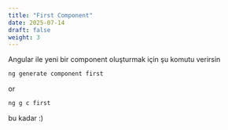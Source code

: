 ```yaml
---
title: "First Component"
date: 2025-07-14
draft: false
weight: 3
---
```


Angular ile yeni bir component oluşturmak için şu komutu verirsin

```bash
ng generate component first
```
or
```bash
ng g c first
```

bu kadar :)